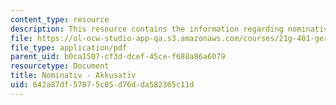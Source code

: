 ```yaml
---
content_type: resource
description: This resource contains the information regarding nominativ - akkusativ.
file: https://ol-ocw-studio-app-qa.s3.amazonaws.com/courses/21g-401-german-i-fall-2008/642a87df57875c05d76dda582365c11d_MIT21G_401F08_nomi_akku.pdf
file_type: application/pdf
parent_uid: b0ca1507-cf3d-dcef-45ce-f688a86a6079
resourcetype: Document
title: Nominativ - Akkusativ
uid: 642a87df-5787-5c05-d76d-da582365c11d
---
```

